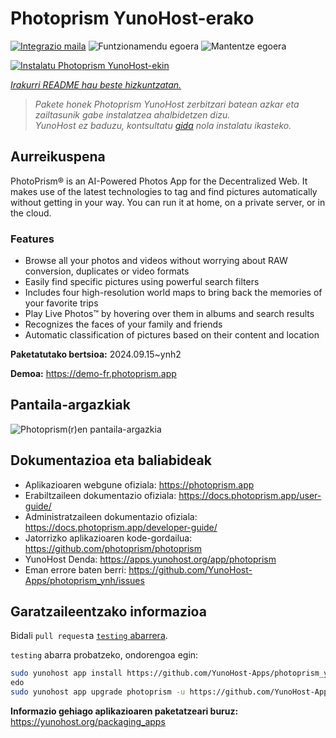 <!--
Ohart ongi: README hau automatikoki sortu da <https://github.com/YunoHost/apps/tree/master/tools/readme_generator>ri esker
EZ editatu eskuz.
-->

# Photoprism YunoHost-erako

[![Integrazio maila](https://apps.yunohost.org/badge/integration/photoprism)](https://ci-apps.yunohost.org/ci/apps/photoprism/)
![Funtzionamendu egoera](https://apps.yunohost.org/badge/state/photoprism)
![Mantentze egoera](https://apps.yunohost.org/badge/maintained/photoprism)

[![Instalatu Photoprism YunoHost-ekin](https://install-app.yunohost.org/install-with-yunohost.svg)](https://install-app.yunohost.org/?app=photoprism)

*[Irakurri README hau beste hizkuntzatan.](./ALL_README.md)*

> *Pakete honek Photoprism YunoHost zerbitzari batean azkar eta zailtasunik gabe instalatzea ahalbidetzen dizu.*  
> *YunoHost ez baduzu, kontsultatu [gida](https://yunohost.org/install) nola instalatu ikasteko.*

## Aurreikuspena

PhotoPrism® is an AI-Powered Photos App for the Decentralized Web. It makes use of the latest technologies to tag and find pictures automatically without getting in your way. You can run it at home, on a private server, or in the cloud.

### Features

- Browse all your photos and videos without worrying about RAW conversion, duplicates or video formats
- Easily find specific pictures using powerful search filters
- Includes four high-resolution world maps to bring back the memories of your favorite trips
- Play Live Photos™ by hovering over them in albums and search results
- Recognizes the faces of your family and friends
- Automatic classification of pictures based on their content and location


**Paketatutako bertsioa:** 2024.09.15~ynh2

**Demoa:** <https://demo-fr.photoprism.app>

## Pantaila-argazkiak

![Photoprism(r)en pantaila-argazkia](./doc/screenshots/photoprism.jpg)

## Dokumentazioa eta baliabideak

- Aplikazioaren webgune ofiziala: <https://photoprism.app>
- Erabiltzaileen dokumentazio ofiziala: <https://docs.photoprism.app/user-guide/>
- Administratzaileen dokumentazio ofiziala: <https://docs.photoprism.app/developer-guide/>
- Jatorrizko aplikazioaren kode-gordailua: <https://github.com/photoprism/photoprism>
- YunoHost Denda: <https://apps.yunohost.org/app/photoprism>
- Eman errore baten berri: <https://github.com/YunoHost-Apps/photoprism_ynh/issues>

## Garatzaileentzako informazioa

Bidali `pull request`a [`testing` abarrera](https://github.com/YunoHost-Apps/photoprism_ynh/tree/testing).

`testing` abarra probatzeko, ondorengoa egin:

```bash
sudo yunohost app install https://github.com/YunoHost-Apps/photoprism_ynh/tree/testing --debug
edo
sudo yunohost app upgrade photoprism -u https://github.com/YunoHost-Apps/photoprism_ynh/tree/testing --debug
```

**Informazio gehiago aplikazioaren paketatzeari buruz:** <https://yunohost.org/packaging_apps>
